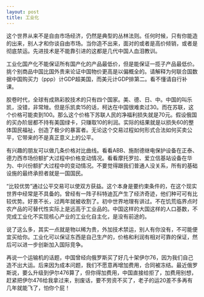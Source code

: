 ```yaml
---
layout: post
title: 工业化
---
```


这个世界从来不是自由市场经济，仍然是典型的丛林法则。任何时候，只有你能造的出来，别人才和你谈自由市场。当你造不出来，面对的或者是高价倾销，或者是彻底禁运。先进技术是不能靠引进的这都是几代中国人血泪教训。

工业化国产化不能保证所有国产化的产品最低价，但是能保证一揽子产品最低价。挑个别商品中国比国外贵来论证中国物价更高是以偏概全的。请解释为何联合国数据中国购买力（ppp）计GDP超美国，而美元计GDP排第二。看不懂请自行补课。

胶卷时代，全球有成熟彩胶技术的只有四个国家。美、德、日、中。中国的叫乐凯，没错，非常矬。但是乐凯卖15的话，柯达在中国很难卖过30。而在苏联，这个价格可能卖到100。那么这个价格下苏联人民的净福利损失就是70元。假设俄国的买办阶层都不持有美国绿卡，只赚取10的利润。实际的结果就是以损失60的整体国民福祉，创造了极少的暴富者。无论这个交易过程如何形式合法如何买卖公平，它带来的不是真正意义上的公平。

有兴趣的朋友可以做几条价格对比曲线。看看ABB、施耐德继电保护设备在正泰、德力西市场份额扩大过程中价格变动情况。看看摩托罗拉、爱立信基站设备在华为、中兴份额扩大过程中的变动情况。不要觉得跟我们普通人没关系，所有的基础设施的最终承担者就是一国国民。

“比较优势”通过公平交易可以使双方获益。这个本身是要约束条件的，在这个现实世界中经常是不具备的。曾经有一阵子科特迪瓦产生了经济奇迹，他们种可可有比较优势。好景不长，过两年就被收割了。初中世界地理有讲过。不在饥荒临界点时农产品的可替代性实际上是远高于工业品的。中国这样的大国这样的人口基数，不完成工业化不实现核心产业的工业化自主化，是没有前途的。

说了这么多，其实一点就是物以稀为贵，外加技术禁运，别人有你没有，不可能便宜买给你。工业化可以保证东西是自己生产的，价格和利润有相对可靠的保证，然后可以进一步创新加入国际竞争。

再说一个运输机的话题，中国曾经向俄罗斯买了好几十架伊尔76，因为我们自己造不出大运。后来因为成本问题，我们不愿意再增加费用，合同被冻结。最近俄罗斯说，要么升级到伊尔476算了，但你得加费用，中国直接给拒了，加费用别想，赶紧把伊尔476给我拿过来，别废话，要不劳资不买了，老子的运20差不多再有几年就能飞了，怕你个屁！